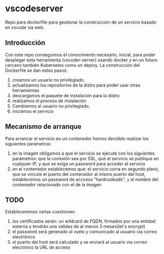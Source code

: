 # vscodeserver
Repo para dockerfile para gestionar la construcción de un servicio basado en vscode via web.
## Introducción
Con este repo conseguimos el conocimiento necesario, inicial, para poder desplegar esta herramienta (vscoder-server) usando docker y en un futuro cercano también Kubernetes como un deploy.
La construcción del Dockerfile se dan estos pasos:
1. creamos un usuario no privilegiado, 
2. actualizamos los repositorios de la distro para poder usar otras herramientas
3. descargamos el paquete de instalación para la distro
4. realizamos el proceso de instalación
5. Cambiamos al usuario no privilegiado, 
6. iniciamos el servicio 
## Mecanismo de arranque
Para arrancar el servicio en un contenedor hemos decidido realizar los siguientes parámetros:
1. en la imagen obligamos a que el servicio se ejecute con los siguientes parámetros: que la conexión sea por SSL, que el servicio se publique en cualquier IP, y que se exiga un password para acceder al servicio
2. en el contenedor establecemos que: el servicio corra en segundo plano, que se vincule el puerto del contenedor al mismo puerto del host, establecemos un password de accceso "hardcodeado", y el nombre del contenedor relacionado con el de la imagen
## TODO
Estableceremos varias cuestiones:
1. los certificados serán: un wildcard de FQDN, firmados por una entidad externa y tendrán una validez de al menos 3 meses(let's encrypt)
2. el password será generado al vuelo y comunicado al usuario via correo electrónico
3. el puerto del host será calculado y se enviará al usuario via correo elecrónico la URL de acceso
